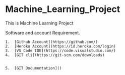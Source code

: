 # Machine_Learning_Project
This is Machine Learning Project 

Software and account Requirement.
    
    1.  [Github Account](https://github.com/)
    2.  [Heroku Account](https://id.heroku.com/login)
    3.  [VS Code IDE](https://code.visualstudio.com/)
    4.  [GIT cli](https://git-scm.com/downloads)

    
    5.  [GIT Documentation]()
